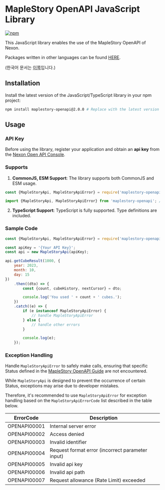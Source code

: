 # MapleStory OpenAPI JavaScript Library

[![npm](https://img.shields.io/npm/v/maplestory-openapi)](https://www.npmjs.com/package/maplestory-openapi)

This JavaScript library enables the use of the MapleStory OpenAPI of Nexon.

Packages written in other languages can be found [HERE](https://github.com/SpiralMoon/maplestory.openapi).

(한국어 문서는 [이쪽](https://github.com/SpiralMoon/maplestory.openapi/blob/master/js/README-ko.md)입니다.)

## Installation

Install the latest version of the JavaScript/TypeScript library in your npm project:

```bash
npm install maplestory-openapi@2.0.0 # Replace with the latest version
```

## Usage

### API Key

Before using the library, register your application and obtain an **api key** from the [Nexon Open API Console](https://openapi.nexon.com/my-application/).

### Supports

1. **CommonJS, ESM Support**: The library supports both CommonJS and ESM usage.

```javascript
const {MapleStoryApi, MapleStoryApiError} = require('maplestory-openapi'); // CommonJS
```
```typescript
import {MapleStoryApi, MapleStoryApiError} from 'maplestory-openapi'; // ESM
```

2. **TypeScript Support**: TypeScript is fully supported. Type definitions are included.

### Sample Code

```javascript
const {MapleStoryApi, MapleStoryApiError} = require('maplestory-openapi');

const apiKey = '{Your API Key}';
const api = new MapleStoryApi(apiKey);

api.getCubeResult(1000, {
    year: 2023,
    month: 10,
    day: 15
})
    .then((dto) => {
        const {count, cubeHistory, nextCursor} = dto;

        console.log('You used ' + count + ' cubes.');
    })
    .catch((e) => {
        if (e instanceof MapleStoryApiError) {
            // handle MapleStoryApiError
        } else {
            // handle other errors
        }

        console.log(e);
    });
```

### Exception Handling

Handle `MapleStoryApiError` to safely make calls, ensuring that specific Status defined in the [MapleStory OpenAPI Guide](https://openapi.nexon.com/guide/request-api) are not encountered.

While `MapleStoryApi` is designed to prevent the occurrence of certain Status, exceptions may arise due to developer mistakes.

Therefore, it's recommended to use `MapleStoryApiError` for exception handling based on the `MapleStoryApiErrorCode` list described in the table below.

| ErrorCode    | Description                                     |
|--------------|-------------------------------------------------|
| OPENAPI00001 | Internal server error                           |
| OPENAPI00002 | Access denied                                   |
| OPENAPI00003 | Invalid identifier                              |
| OPENAPI00004 | Request format error (incorrect parameter input) |
| OPENAPI00005 | Invalid api key                                 |
| OPENAPI00006 | Invalid api path                                |
| OPENAPI00007 | Request allowance (Rate Limit) exceeded         |
